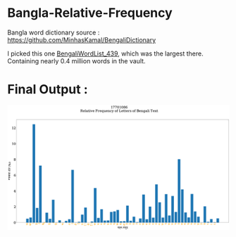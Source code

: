 # Bangla-Relative-Frequency

Bangla word dictionary source : https://github.com/MinhasKamal/BengaliDictionary

I picked this one [BengaliWordList_439](https://github.com/MinhasKamal/BengaliDictionary/raw/download/BengaliWordList_439.rar), which was the largest there. Containing nearly 0.4 million words in the vault.

# Final Output :
![Output](https://github.com/maifeeulasad/Bangla-Relative-Frequency/blob/main/17701086.png)
